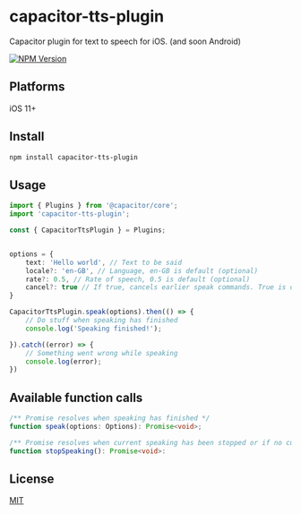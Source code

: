 # capacitor-tts-plugin
Capacitor plugin for text to speech for iOS. (and soon Android)

[![NPM Version][npm-image]][npm-url]

## Platforms
iOS 11+

## Install

```bash
npm install capacitor-tts-plugin
```

## Usage
```typescript
import { Plugins } from '@capacitor/core';
import 'capacitor-tts-plugin';

const { CapacitorTtsPlugin } = Plugins;


options = {
	text: 'Hello world', // Text to be said
	locale?: 'en-GB', // Language, en-GB is default (optional)
	rate?: 0.5, // Rate of speech, 0.5 is default (optional)
	cancel?: true // If true, cancels earlier speak commands. True is default (optional)
}

CapacitorTtsPlugin.speak(options).then(() => {
	// Do stuff when speaking has finished
	console.log('Speaking finished!');

}).catch((error) => {
	// Something went wrong while speaking
	console.log(error);
})
```

## Available function calls
```typescript
/** Promise resolves when speaking has finished */
function speak(options: Options): Promise<void>; 

/** Promise resolves when current speaking has been stopped or if no current speaking was detected. */
function stopSpeaking(): Promise<void>:
```

## License

[MIT](http://vjpr.mit-license.org)

[npm-image]: https://img.shields.io/npm/v/capacitor-tts-plugin.svg
[npm-url]: https://www.npmjs.com/package/capacitor-tts-plugin
